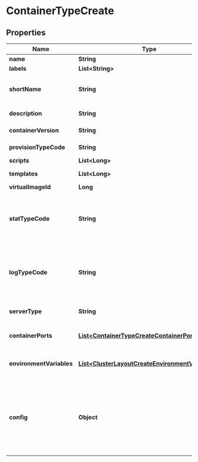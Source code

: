 

# ContainerTypeCreate

## Properties

Name | Type | Description | Notes
------------ | ------------- | ------------- | -------------
**name** | **String** | Node type name | 
**labels** | **List&lt;String&gt;** |  |  [optional]
**shortName** | **String** | The short name is a name with no spaces used for display in your container list. | 
**description** | **String** | Node type description |  [optional]
**containerVersion** | **String** | Version of the node type | 
**provisionTypeCode** | **String** | Provision type code, eg. &#x60;amazon&#x60;, etc. | 
**scripts** | **List&lt;Long&gt;** | Array of script IDs. |  [optional]
**templates** | **List&lt;Long&gt;** | Array of file template IDs. |  [optional]
**virtualImageId** | **Long** | Virtual image ID |  [optional]
**statTypeCode** | **String** | Stat type code.  Varies with node type, see Provision Types (customOptionTypes) for allowed values within selected type. |  [optional]
**logTypeCode** | **String** | Log type code.  Varies with node type, see Provision Types (customOptionTypes) for allowed values within selected type. |  [optional]
**serverType** | **String** | Server type.  Always pass \&quot;vm\&quot;. |  [optional]
**containerPorts** | [**List&lt;ContainerTypeCreateContainerPorts&gt;**](ContainerTypeCreateContainerPorts.md) | List of exposed port definitions in the format NAME&#x3D;PORT|PROTOCOL |  [optional]
**environmentVariables** | [**List&lt;ClusterLayoutCreateEnvironmentVariables&gt;**](ClusterLayoutCreateEnvironmentVariables.md) | The environmentVariables parameter is array of env objects. |  [optional]
**config** | **Object** | Config object varies with node type.  If using docker, scvmm, ARM, hyperv, or cloudformation, look up provision type details (customOptionTypes) for information. |  [optional]



